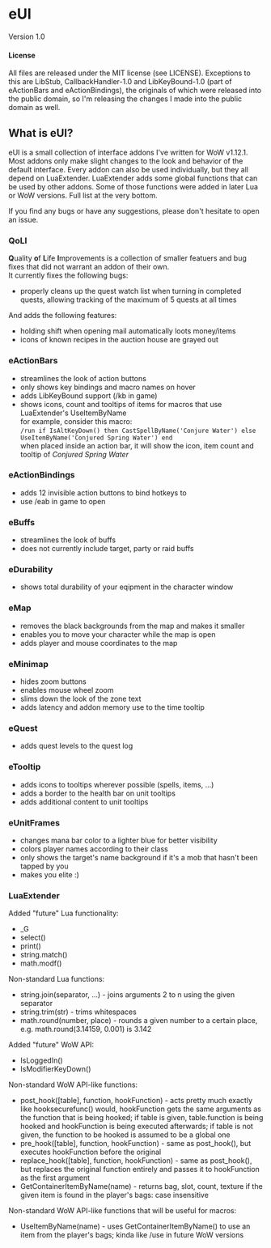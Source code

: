 # eUI
Version 1.0

#### License
All files are released under the MIT license (see LICENSE). Exceptions to this are LibStub, CallbackHandler-1.0 and LibKeyBound-1.0 (part of eActionBars and eActionBindings), the originals of which were released into the public domain, so I'm releasing the changes I made into the public domain as well.

## What is eUI?
eUI is a small collection of interface addons I've written for WoW v1.12.1. Most addons only make slight changes to the look and behavior of the default interface. Every addon can also be used individually, but they all depend on LuaExtender. LuaExtender adds some global functions that can be used by other addons. Some of those functions were added in later Lua or WoW versions. Full list at the very bottom.

If you find any bugs or have any suggestions, please don't hesitate to open an issue.

### QoLI
**Q**uality **o**f **L**ife **I**mprovements is a collection of smaller featuers and bug fixes that did not warrant an addon of their own.\
It currently fixes the following bugs:
* properly cleans up the quest watch list when turning in completed quests, allowing tracking of the maximum of 5 quests at all times

And adds the following features:
* holding shift when opening mail automatically loots money/items
* icons of known recipes in the auction house are grayed out

### eActionBars
* streamlines the look of action buttons
* only shows key bindings and macro names on hover
* adds LibKeyBound support (/kb in game)
* shows icons, count and tooltips of items for macros that use LuaExtender's UseItemByName\
  for example, consider this macro:\
  `/run if IsAltKeyDown() then CastSpellByName('Conjure Water') else UseItemByName('Conjured Spring Water') end`\
  when placed inside an action bar, it will show the icon, item count and tooltip of _Conjured Spring Water_

### eActionBindings
* adds 12 invisible action buttons to bind hotkeys to
* use /eab in game to open

### eBuffs
* streamlines the look of buffs
* does not currently include target, party or raid buffs

### eDurability
* shows total durability of your eqipment in the character window

### eMap
* removes the black backgrounds from the map and makes it smaller
* enables you to move your character while the map is open
* adds player and mouse coordinates to the map

### eMinimap
* hides zoom buttons
* enables mouse wheel zoom
* slims down the look of the zone text
* adds latency and addon memory use to the time tooltip

### eQuest
* adds quest levels to the quest log

### eTooltip
* adds icons to tooltips wherever possible (spells, items, ...)
* adds a border to the health bar on unit tooltips
* adds additional content to unit tooltips

### eUnitFrames
* changes mana bar color to a lighter blue for better visibility
* colors player names according to their class
* only shows the target's name background if it's a mob that hasn't been tapped by you
* makes you elite :)

### LuaExtender
Added "future" Lua functionality:
* _G
* select()
* print()
* string.match()
* math.modf()

Non-standard Lua functions:
* string.join(separator, ...) - joins arguments 2 to n using the given separator
* string.trim(str) - trims whitespaces
* math.round(number, place) - rounds a given number to a certain place, e.g. math.round(3.14159, 0.001) is 3.142

Added "future" WoW API:
* IsLoggedIn()
* IsModifierKeyDown()

Non-standard WoW API-like functions:
* post_hook([table], function, hookFunction) - acts pretty much exactly like hooksecurefunc() would, hookFunction gets the same arguments as the function that is being hooked; if table is given, table.function is being hooked and hookFunction is being executed afterwards; if table is not given, the function to be hooked is assumed to be a global one
* pre_hook([table], function, hookFunction) - same as post_hook(), but executes hookFunction before the original
* replace_hook([table], function, hookFunction) - same as post_hook(), but replaces the original function entirely and passes it to hookFunction as the first argument
* GetContainerItemByName(name) - returns bag, slot, count, texture if the given item is found in the player's bags: case insensitive

Non-standard WoW API-like functions that will be useful for macros:
* UseItemByName(name) - uses GetContainerItemByName() to use an item from the player's bags; kinda like /use in future WoW versions
